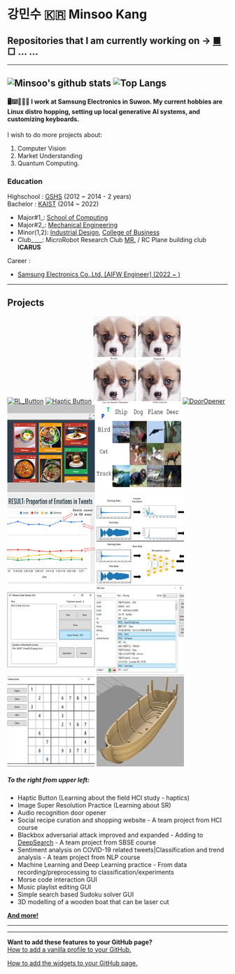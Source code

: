 # 강민수 :kr: Minsoo Kang  
## Repositories that I am currently working on → [■](https://github.com/Mins0o/Market_Prediction_Playground) □ ... ...
---
<!--
**Mins0o/Mins0o** is a ✨ _special_ ✨ repository because its `README.md` (this file) appears on your GitHub profile.
-->
![Minsoo's github stats](https://github-readme-stats.vercel.app/api?username=Mins0o&count_private=true&show_icons=true)
![Top Langs](https://github-readme-stats.vercel.app/api/top-langs/?username=Mins0o&layout=compact)  
---
#### 🖥️⌨️💼🏬🌆 I work at Samsung Electronics in Suwon. My current hobbies are **Linux distro hopping**, setting up **local generative AI** systems, and **customizing keyboards**. 
I wish to do more projects about: 
1. Computer Vision 
2. Market Understanding 
3. Quantum Computing.  

### Education

Highschool : [GSHS](http://gshs-h.gne.go.kr/gshs-h/main.do) (2012 ~ 2014 - 2 years)  
Bachelor : [KAIST](https://kaist.ac.kr/kr/) (2014 ~ 2022)  
- Major#1\_\: [School of Computing](https://cs.kaist.ac.kr/)  
- Major#2\_\: [Mechanical Engineering](http://me.kaist.ac.kr/main/main.html)  
- Minor(1,2)\: [Industrial Design](https://id.kaist.ac.kr/), [College of Business](https://btm.kaist.ac.kr)  
- Club\_\_\_\_\:  MicroRobot Research Club [MR.](https://mr.kaist.ac.kr/) / RC Plane building club **ICARUS**  

Career :  
 - [Samsung Electronics Co.,Ltd. \[AIFW Engineer\] (2022 ~ )](https://www.linkedin.com/in/memesoo-kang/)  
---
## Projects  
[![RL_Button](./Previews/RL_Battle.gif)](https://github.com/Mins0o/CS492-Team-Project)
[![Haptic Button](./Previews/HapticButton.gif)](https://github.com/Mins0o/HapticButton "Haptic Button")
[![Super Resolution Practice](./Previews/SuperResolution.png)](https://github.com/Mins0o/SuperResolutionPractice "Super Resolution Practice")
[![DoorOpener](./Previews/DoorOpener200.gif)](https://github.com/Mins0o/Door_Opener "Door Opener")
[![HCI2020](./Previews/HCI2020200.png)](https://github.com/Mins0o/Happy_KAIST_HCI2020 "HCI website building")
[![DeeperSearch](./Previews/DeeperSearch.png)](https://github.com/Mins0o/DeeperSearch "DeepSearch algorithm improved and expanded")
[![PANicDEMIC](./Previews/Panicdemic200.png)](https://github.com/Mins0o/PANicDEMIC/blob/master/Final%20Presentation.pdf "NLP project")
[![ML_DL](./Previews/MLDL.png)](https://github.com/Mins0o/ML_DL-Exercise "Machine Learning | Deep Learning Exercise")
[![MorseTrainer](./Previews/MorseTrainer200.png)](https://github.com/Mins0o/MorseCodeTrainer "Morse Code Trainer")
[![Smpl Editor](./Previews/Smpl_Editor200.png)](https://github.com/Mins0o/Smpl-Editor "Smpl Editor")
[![Sudoku Solver](./Previews/Sudoku_Solver200.png)](https://github.com/Mins0o/Sudoku-Solver-GUI "Sudoku Solver")
[![Wooden Boat](./Previews/Wooden_Boat200.png)](https://github.com/Mins0o/Wooden-Boat "Wooden Boat Layer-by-Layer")  
  
##### To the right from upper left:  
- Haptic Button (Learning about the field HCI study - haptics)  
- Image Super Resolution Practice (Learning about SR)  
- Audio recognition door opener  
- Social recipe curation and shopping website - A team project from HCI course  
- Blackbox adversarial attack improved and expanded - Adding to [DeepSearch](https://dl.acm.org/doi/abs/10.1145/3368089.3409750) - A team project from SBSE course  
- Sentiment analysis on COVID-19 related tweets|Classification and trend analysis - A team project from NLP course  
- Machine Learning and Deep Learning practice - From data recording/preprocessing to classification/experiments  
- Morse code interaction GUI  
- Music playlist editing GUI  
- Simple search based Sudoku solver GUI  
- 3D modelling of a wooden boat that can be laser cut  

**[And more!](https://github.com/Mins0o?tab=repositories)**  
<!--
[![DoorOpener](./Previews/DoorOpener
.gif)](https://github.com/Mins0o/Door_Opener "Door Opener")
[![HCI2020](./Previews/HCI2020
.png)](https://github.com/Mins0o/Happy_KAIST_HCI2020 "HCI website building")
[![PANicDEMIC](./Previews/Panicdemic
.png)](https://github.com/Mins0o/PANicDEMIC/blob/master/Final%20Presentation.pdf "NLP project")
[![MorseTrainer](./Previews/MorseTrainer
.png)](https://github.com/Mins0o/MorseCodeTrainer "Morse Code Trainer")
[![Smpl Editor](./Previews/Smpl_Editor
.png)](https://github.com/Mins0o/Smpl-Editor "Smpl Editor")
[![Sudoku Solver](./Previews/Sudoku_Solver
.png)](https://github.com/Mins0o/Sudoku-Solver-GUI "Sudoku Solver")
[![Wooden Boat](./Previews/Wooden_Boat
.png)](https://github.com/Mins0o/Wooden-Boat "Wooden Boat Layer-by-Layer")  
-->

---
---
**Want to add these features to your GitHub page?**  
[How to add a vanilla profile to your GitHub.](./CreateProfile.png)  
  
[How to add the widgets to your GitHub page.](https://github.com/anuraghazra/github-readme-stats/blob/master/readme.md "This feature is based on an app that runs on the OP's personal server. His server runs into traffic problems sometimes. If the `demo` is not showing up well, the server must be down. Go to the Deploy on your own Vercel instance section and deploy your own app to use it independently. This will require you to fork or clone the repository. I cloned the repositry and pushed it as a private repo of mine to use the source independently.")  
